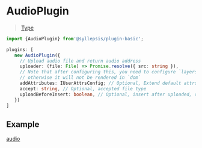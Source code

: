 # AudioPlugin <!-- {docsify-ignore-all} -->

> [Type](/en/plugins/types)

```typescript
import {AudioPlugin} from'@syllepsis/plugin-basic';

plugins: [
   new AudioPlugin({
     // Upload audio file and return audio address
     uploader: (file: File) => Promise.resolve({ src: string }),
     // Note that after configuring this, you need to configure `layers` to take over rendering,
     // otherwise it will not be rendered in `dom`
     addAttributes: IUserAttrsConfig; // Optional, Extend default attrs
     accept: string, // Optional, accepted file type
     uploadBeforeInsert: boolean, // Optional, insert after uploaded, default true
   })
]
```

## Example

[audio](https://codesandbox.io/embed/plugin-audio-4cgdq?hidenavigation=1 ':include :type=iframe width=100% height=500px')
